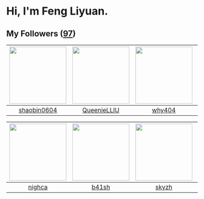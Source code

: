 # Hi, I'm Feng Liyuan.

## My Followers ([97](https://github.com/SunRunAway?tab=followers))

| <img src="https://avatars.githubusercontent.com/u/10383?v=4" width="150" height="150" /> | <img src="https://avatars.githubusercontent.com/u/37468107?v=4" width="150" height="150" /> | <img src="https://avatars.githubusercontent.com/u/35111?v=4" width="150" height="150" /> | <img src="https://avatars.githubusercontent.com/u/7368838?v=4" width="150" height="150" /> |
| :--------------------------------------------------------------------------------------: | :-----------------------------------------------------------------------------------------: | :--------------------------------------------------------------------------------------: | :----------------------------------------------------------------------------------------: |
|                       [shaobin0604](https://github.com/shaobin0604)                      |                        [QueenieLLIU](https://github.com/QueenieLLIU)                        |                            [why404](https://github.com/why404)                           |                        [tangjun1990](https://github.com/tangjun1990)                       |

| <img src="https://avatars.githubusercontent.com/u/1492263?v=4" width="150" height="150" /> | <img src="https://avatars.githubusercontent.com/u/1070352?v=4" width="150" height="150" /> | <img src="https://avatars.githubusercontent.com/u/4198311?v=4" width="150" height="150" /> | <img src="https://avatars.githubusercontent.com/u/566037?v=4" width="150" height="150" /> |
| :----------------------------------------------------------------------------------------: | :----------------------------------------------------------------------------------------: | :----------------------------------------------------------------------------------------: | :---------------------------------------------------------------------------------------: |
|                             [nighca](https://github.com/nighca)                            |                              [b41sh](https://github.com/b41sh)                             |                              [skyzh](https://github.com/skyzh)                             |                         [shijiayun](https://github.com/shijiayun)                         |